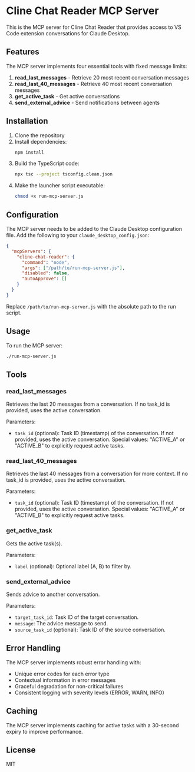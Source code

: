 # Cline Chat Reader MCP Server

This is the MCP server for Cline Chat Reader that provides access to VS Code extension conversations for Claude Desktop.

## Features

The MCP server implements four essential tools with fixed message limits:

1. **read_last_messages** - Retrieve 20 most recent conversation messages
2. **read_last_40_messages** - Retrieve 40 most recent conversation messages
3. **get_active_task** - Get active conversations
4. **send_external_advice** - Send notifications between agents

## Installation

1. Clone the repository
2. Install dependencies:
   ```bash
   npm install
   ```
3. Build the TypeScript code:
   ```bash
   npx tsc --project tsconfig.clean.json
   ```
4. Make the launcher script executable:
   ```bash
   chmod +x run-mcp-server.js
   ```

## Configuration

The MCP server needs to be added to the Claude Desktop configuration file. Add the following to your `claude_desktop_config.json`:

```json
{
  "mcpServers": {
    "cline-chat-reader": {
      "command": "node",
      "args": ["/path/to/run-mcp-server.js"],
      "disabled": false,
      "autoApprove": []
    }
  }
}
```

Replace `/path/to/run-mcp-server.js` with the absolute path to the run script.

## Usage

To run the MCP server:

```bash
./run-mcp-server.js
```

## Tools

### read_last_messages

Retrieves the last 20 messages from a conversation. If no task_id is provided, uses the active conversation.

Parameters:
- `task_id` (optional): Task ID (timestamp) of the conversation. If not provided, uses the active conversation. Special values: "ACTIVE_A" or "ACTIVE_B" to explicitly request active tasks.

### read_last_40_messages

Retrieves the last 40 messages from a conversation for more context. If no task_id is provided, uses the active conversation.

Parameters:
- `task_id` (optional): Task ID (timestamp) of the conversation. If not provided, uses the active conversation. Special values: "ACTIVE_A" or "ACTIVE_B" to explicitly request active tasks.

### get_active_task

Gets the active task(s).

Parameters:
- `label` (optional): Optional label (A, B) to filter by.

### send_external_advice

Sends advice to another conversation.

Parameters:
- `target_task_id`: Task ID of the target conversation.
- `message`: The advice message to send.
- `source_task_id` (optional): Task ID of the source conversation.

## Error Handling

The MCP server implements robust error handling with:

- Unique error codes for each error type
- Contextual information in error messages
- Graceful degradation for non-critical failures
- Consistent logging with severity levels (ERROR, WARN, INFO)

## Caching

The MCP server implements caching for active tasks with a 30-second expiry to improve performance.

## License

MIT
